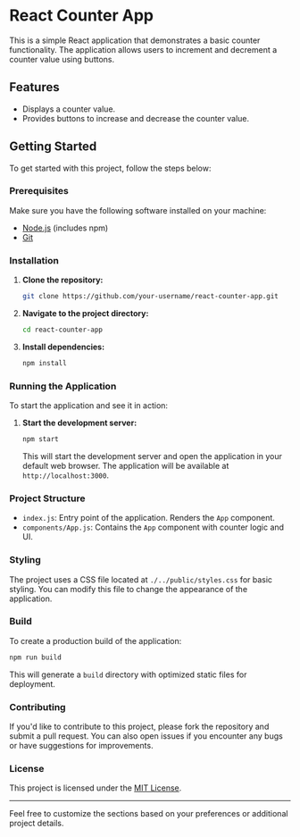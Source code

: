 



# React Counter App

This is a simple React application that demonstrates a basic counter functionality. The application allows users to increment and decrement a counter value using buttons.

## Features

- Displays a counter value.
- Provides buttons to increase and decrease the counter value.

## Getting Started

To get started with this project, follow the steps below:

### Prerequisites

Make sure you have the following software installed on your machine:

- [Node.js](https://nodejs.org/) (includes npm)
- [Git](https://git-scm.com/)

### Installation

1. **Clone the repository:**

   ```bash
   git clone https://github.com/your-username/react-counter-app.git
   ```

2. **Navigate to the project directory:**

   ```bash
   cd react-counter-app
   ```

3. **Install dependencies:**

   ```bash
   npm install
   ```

### Running the Application

To start the application and see it in action:

1. **Start the development server:**

   ```bash
   npm start
   ```

   This will start the development server and open the application in your default web browser. The application will be available at `http://localhost:3000`.

### Project Structure

- `index.js`: Entry point of the application. Renders the `App` component.
- `components/App.js`: Contains the `App` component with counter logic and UI.

### Styling

The project uses a CSS file located at `./../public/styles.css` for basic styling. You can modify this file to change the appearance of the application.

### Build

To create a production build of the application:

```bash
npm run build
```

This will generate a `build` directory with optimized static files for deployment.

### Contributing

If you'd like to contribute to this project, please fork the repository and submit a pull request. You can also open issues if you encounter any bugs or have suggestions for improvements.

### License

This project is licensed under the [MIT License](LICENSE).

---

Feel free to customize the sections based on your preferences or additional project details.
